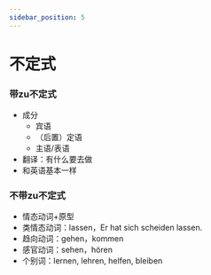 ```yaml
---
sidebar_position: 5
---
```


# 不定式

### 带zu不定式

* 成分
  * 宾语
  * （后置）定语
  * 主语/表语
* 翻译：有什么要去做
* 和英语基本一样

### 不带zu不定式

* 情态动词+原型
* 类情态动词：lassen，Er hat sich scheiden lassen.
* 趋向动词：gehen，kommen
* 感官动词：sehen，hören
* 个别词：lernen, lehren, helfen, bleiben
